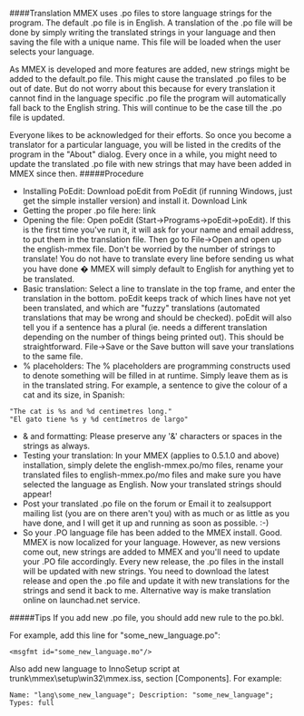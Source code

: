 ####Translation
MMEX uses .po files to store language strings for the program. The default .po file is in English. A translation of the .po file will be done by simply writing the translated strings in your language and then saving the file with a unique name. This file will be loaded when the user selects your language.

As MMEX is developed and more features are added, new strings might be added to the default.po file. This might cause the translated .po files to be out of date. But do not worry about this because for every translation it cannot find in the language specific .po file the program will automatically fall back to the English string. This will continue to be the case till the .po file is updated.

Everyone likes to be acknowledged for their efforts. So once you become a translator for a particular language, you will be listed in the credits of the program in the "About" dialog.
Every once in a while, you might need to update the translated .po file with new strings that may have been added in MMEX since then.
#####Procedure
+ Installing PoEdit: Download poEdit from PoEdit (if running Windows, just get the simple installer version) and install it. Download Link
+ Getting the proper .po file here: link
+ Opening the file: Open poEdit (Start->Programs->poEdit->poEdit). If this is the first time you've run it, it will ask for your name and email address, to put them in the translation file. Then go to File->Open and open up the english-mmex file. Don't be worried by the number of strings to translate! You do not have to translate every line before sending us what you have done � MMEX will simply default to English for anything yet to be translated.
+ Basic translation: Select a line to translate in the top frame, and enter the translation in the bottom. poEdit keeps track of which lines have not yet been translated, and which are "fuzzy" translations (automated translations that may be wrong and should be checked). poEdit will also tell you if a sentence has a plural (ie. needs a different translation depending on the number of things being printed out). This should be straightforward. File->Save or the Save button will save your translations to the same file.
+ % placeholders: The % placeholders are programming constructs used to denote something will be filled in at runtime. Simply leave them as is in the translated string. For example, a sentence to give the colour of a cat and its size, in Spanish:
~~~~
"The cat is %s and %d centimetres long."
"El gato tiene %s y %d centímetros de largo"
~~~~
+ & and formatting: Please preserve any '&' characters or spaces in the strings as always.
+ Testing your translation: In your MMEX (applies to 0.5.1.0 and above) installation, simply delete the english-mmex.po/mo files, rename your translated files to english-mmex.po/mo files and make sure you have selected the language as English. Now your translated strings should appear!
+ Post your translated .po file on the forum or Email it to zealsupport mailing list (you are on there aren't you) with as much or as little as you have done, and I will get it up and running as soon as possible. :-)
+ So your .PO language file has been added to the MMEX install. Good. MMEX is now localized for your language.
However, as new versions come out, new strings are added to MMEX and you'll need to update your .PO file accordingly.
Every new release, the .po files in the install will be updated with new strings. You need to download the latest release and open the .po file and update it with new translations for the strings and send it back to me.
Alternative way is make translation online on launchad.net service.

#####Tips
If you add new .po file, you should add new rule to the po.bkl.

For example, add this line for "some_new_language.po":
~~~~
<msgfmt id="some_new_language.mo"/>
~~~~

Also add new language to InnoSetup script at trunk\mmex\setup\win32\mmex.iss,
section [Components]. For example:
~~~~
Name: "lang\some_new_language"; Description: "some_new_language"; Types: full
~~~~
